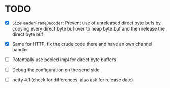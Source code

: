 # TODO

* [X] `SizeHeaderFrameDecoder`: Prevent use of unreleased direct byte bufs by copying every direct byte buf over to heap byte buf and then release the direct byte buf
* [X] Same for HTTP, fix the crude code there and have an own channel handler
* [ ] Potentially use pooled impl for direct byte buffers
* [ ] Debug the configuration on the send side
* [ ] netty 4.1 (check for differences, also ask for release date)

